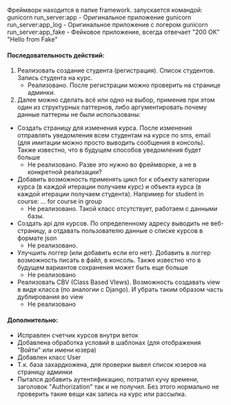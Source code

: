 Фреймворк находится в папке framework. запускается командой:
    gunicorn run_server:app - Оригинальное приложение
    gunicorn run_server:app_log - Оригинальное приложение с логером
    gunicorn run_server:app_fake - Фейковое приложение, всегда отвечает "200 OK" "Hello from Fake"


#### Последовательность действий:
1. Реализовать создание студента (регистрация). Список студентов. Запись студента на курс.
   + Реализовано. После регистрации можно проверить на странице админки.
2. Далее можно сделать всё или одно на выбор, применив при этом один из структурных паттернов, либо аргументировать почему данные паттерны не были использованы:
- Создать страницу для изменения курса. После изменения отправлять уведомления всем студентам на курсе по sms, email (для имитации можно просто выводить сообщения в консоль). Также известно, что в будущем способов уведомления будет больше
    + Не реализовано. Разве это нужно во фреймворке, а не в конкретной реализации?
- Добавить возможность применять цикл for к объекту категории курса (в каждой итерации получаем курс) и объекта курса (в каждой итерации получаем студента). Например for student in course: … for course in group
    + Не реализовано. Такой класс отсутствует, работаем с данными базы.
- Создать api для курсов. По определенному адресу выводить не веб-страницу, а отдавать пользователю данные о списке курсов в формате json
    + Не реализовано.
- Улучшить логгер (или добавить если его нет). Добавить в логгер возможность писать в файл, в консоль. Также известно что в будущем вариантов сохранения может быть еще больше
    + Не реализовано
- Реализовать CBV (Class Based VIews). Возможность создавать view в виде класса (по аналогии с Django). И убрать таким образом часть дублирования во view
    + Не реализовано


#### Дополнительно:
+ Исправлен счетчик курсов внутри веток
+ Добавлена обработка условий в шаблонах (для отображения "Войти" или имени юзера)
+ Добавлен класс User
+ Т.к. база захардкожена, для проверки вывел список юзеров на страницу админки
+ Пытался добавить аутентификацию, потратил кучу времени, заголовок "Authorization" так и не получил. Без этого нормально не проверить такие вещи как запись на курс или рассылка. 





